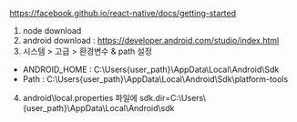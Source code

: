 

https://facebook.github.io/react-native/docs/getting-started

1. node download
2. android download : https://developer.android.com/studio/index.html
3. 시스템 > 고급 > 환경변수 & path 설정
  - ANDROID_HOME : C:\Users\{user_path}\AppData\Local\Android\Sdk
  - Path : C:\Users\{user_path}\AppData\Local\Android\Sdk\platform-tools
4. android\local.properties 파일에 sdk.dir=C\:\\Users\\{user_path}\\AppData\\Local\\Android\\sdk 
